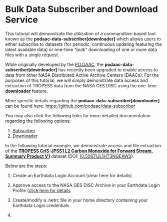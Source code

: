 # Bulk Data Subscriber and Download Service

This tutorial will demonstrate the utilization of a commandline-based tool known as the **podaac-data-subscriber[downloader]** which allows users to either subscribe to datasets (for periodic, continuous updating featuring the latest available data) or one-time "bulk" downloading of one or more data files with a single request.  

While originally developed by the [PO.DAAC](https://podaac.jpl.nasa.gov/), the **podaac-data-subscriber[downloader]** has recently been upgraded to enable access to data from other NASA Distributed Active Archive Centers (DAACs). For the purposes of this tutorial, we will simply demonstrate data access and extraction of TROPESS data from the NASA GES DISC using the one-time **downloader** feature. 

More specific details regarding the **podaac-data-subscriber[downloader]** can be found here: https://github.com/podaac/data-subscriber

You may also click the following links for more detailed documentation regarding the following options:
  1. [Subscriber](https://github.com/podaac/data-subscriber/blob/main/Downloader.md)
  2. [Downloader](https://github.com/podaac/data-subscriber/blob/main/Downloader.md)

In the following tutorial example, we demonstrate access and file extraction of the [**TROPESS CrIS-JPSS1 L2 Carbon Monoxide for Forward Stream, Summary Product V1**](https://disc.gsfc.nasa.gov/datasets/TRPSYL2COCRS1FS_1/summary) dataset (DOI: [10.5067/JL1HT3NGEAW3](https://doi.org/10.5067/JL1HT3NGEAW3)). 

Below are the steps:
  1. Create an Earthdata Login Account (clear here for details)
  2. Approve access to the NASA GES DISC Archive in your Earthdata Login Profile ([click here for details](https://disc.gsfc.nasa.gov/earthdata-login)
  3. Create/modify a .netrc file in your home directory containing your Earthdata Login credentials

  4.   
